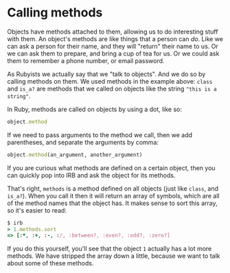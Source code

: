 # Calling methods

Objects have methods attached to them, allowing us to do interesting stuff with
them. An object's methods are like things that a person can *do*. Like we can
ask a person for their name, and they will "return" their name to us. Or we
can ask them to prepare, and bring a cup of tea for us. Or we could ask them
to remember a phone number, or email password.

As Rubyists we actually say that we "talk to objects". And we do so by calling
methods on them. We used methods in the example above: `class` and `is_a?` are
methods that we called on objects like the string `"this is a string"`.

In Ruby, methods are called on objects by using a dot, like so:


```ruby
object.method
```

If we need to pass arguments to the method we call, then we add parentheses,
and separate the arguments by comma:

```ruby
object.method(an_argument, another_argument)
```

If you are curious what methods are defined on a certain object, then you can
quickly pop into IRB and ask the object for its methods.

That's right, `methods` is a method defined on all objects (just like `class`,
and `is_a?`). When you call it then it will return an array of symbols, which
are all of the method names that the object has. It makes sense to sort this
array, so it's easier to read:

```ruby
$ irb
> 1.methods.sort
=> [:*, :+, :-, :/, :between?, :even?, :odd?, :zero?]
```

If you do this yourself, you'll see that the object `1` actually has a lot more
methods. We have stripped the array down a little, because we want to talk
about some of these methods.


